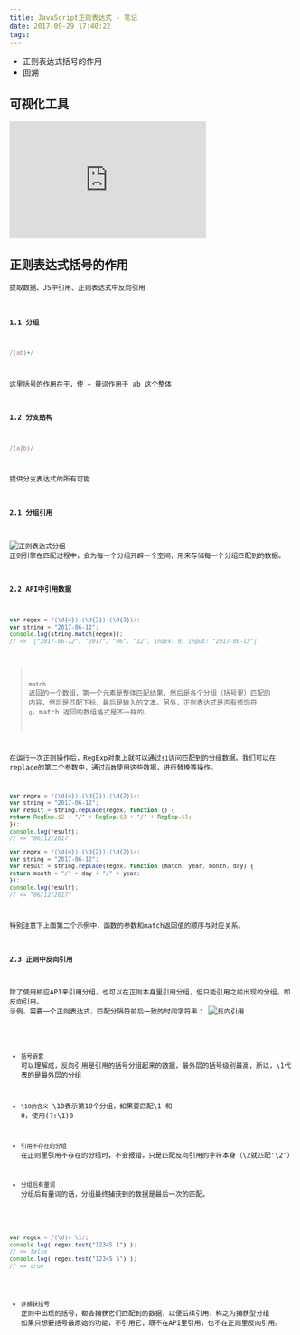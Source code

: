 ```yaml
---
title: JavaScript正则表达式 - 笔记
date: 2017-09-29 17:40:22
tags:
---
```

- 正则表达式括号的作用  
- 回溯  

<!-- more -->
## **可视化工具**

<iframe frameborder="0" width="348" height="208" src="https://jex.im/regulex/#!embed=true&flags=&re=%5E(a%7Cb)*%3F%24"></iframe>

## **正则表达式括号的作用**
<code>提取数据、JS中引用、正则表达式中反向引用</cdoe>

#### **1.1 分组**
```javascript
/(ab)+/
```
这里括号的作用在于，使 <code>+</code> 量词作用于 ab 这个整体
  
#### **1.2 分支结构**
```javascript
/(a|b)/
```
提供分支表达式的所有可能

#### **2.1 分组引用**

![正则表达式分组](/blog/img/17.9.30.1.jpg)
正则引擎在匹配过程中，会为每一个分组开辟一个空间，用来存储每一个分组匹配到的数据。

#### **2.2 API中引用数据**
```javascript
var regex = /(\d{4})-(\d{2})-(\d{2})/;
var string = "2017-06-12";
console.log(string.match(regex));
// =>  ["2017-06-12", "2017", "06", "12", index: 0, input: "2017-06-12"]
```
> <code>match</code> 返回的一个数组，第一个元素是整体匹配结果，然后是各个分组（括号里）匹配的
  内容，然后是匹配下标，最后是输入的文本。另外，正则表达式是否有修饰符 <code>g</code>，match
  返回的数组格式是不一样的。

在运行一次正则操作后，RegExp对象上就可以通过<code>$1</code>访问匹配到的分组数据。我们可以在replace的第二个参数中，通过<code>函数</code>使用这些数据，进行替换等操作。
```javascript
var regex = /(\d{4})-(\d{2})-(\d{2})/;
var string = "2017-06-12";
var result = string.replace(regex, function () {
return RegExp.$2 + "/" + RegExp.$3 + "/" + RegExp.$1;
});
console.log(result);
// => "06/12/2017

var regex = /(\d{4})-(\d{2})-(\d{2})/;
var string = "2017-06-12";
var result = string.replace(regex, function (match, year, month, day) {
return month + "/" + day + "/" + year;
});
console.log(result);
// => "06/12/2017"
```
特别注意下上面第二个示例中，函数的参数和match返回值的顺序与对应关系。

#### **2.3 正则中反向引用**

除了使用相应API来引用分组，也可以在正则本身里引用分组，但只能引用之前出现的分组，即反向引用。
示例，需要一个正则表达式，匹配分隔符前后一致的时间字符串：
![反向引用](/blog/img/17.9.30.2.jpg)

- <code>括号嵌套</code>
可以理解成，反向引用是引用的括号分组起来的数据，最外层的括号级别最高，所以，\1代表的是最外层的分组

- <code>\10的含义</code>
\10表示第10个分组，如果要匹配\1 和 0，使用(?:\1)0

- <code>引用不存在的分组</code>
在正则里引用不存在的分组时，不会报错，只是匹配反向引用的字符本身（\2就匹配'\2'）

- <code>分组后有量词</code>
分组后有量词的话，分组最终捕获到的数据是最后一次的匹配。
```javascript
var regex = /(\d)+ \1/;
console.log( regex.test("12345 1") );
// => false
console.log( regex.test("12345 5") );
// => true
```

- <code>非捕获括号</code>
正则中出现的括号，都会捕获它们匹配到的数据，以便后续引用，称之为捕获型分组
如果只想要括号最原始的功能，不引用它，既不在API里引用，也不在正则里反向引用。